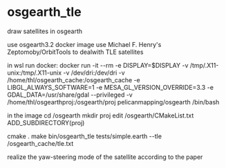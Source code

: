 # osgearth_tle
draw satellites in osgearth

use osgearth3.2 docker image
use Michael F. Henry's Zeptomoby/OrbitTools to dealwith TLE satellites

in wsl run docker:
docker run -it --rm -e DISPLAY=$DISPLAY -v /tmp/.X11-unix:/tmp/.X11-unix -v /dev/dri:/dev/dri -v /home/thl/osgearth_cache:/osgearth_cache -e LIBGL_ALWAYS_SOFTWARE=1 -e MESA_GL_VERSION_OVERRIDE=3.3 -e GDAL_DATA=/usr/share/gdal --privileged -v /home/thl/osgearthproj:/osgearth/proj pelicanmapping/osgearth /bin/bash

in the image
cd /osgearth
mkdir proj
edit /osgearth/CMakeList.txt
ADD_SUBDIRECTORY(proj)

cmake .
make
bin/osgearth_tle tests/simple.earth --tle /osgearth_cache/tle.txt



realize the yaw-steering mode of the satellite according to the paper

